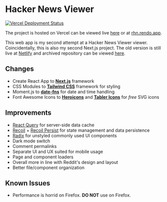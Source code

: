 # Hacker News Viewer

[![Vercel Deployment Status](https://therealsujitk-vercel-badge.vercel.app/?app=recon-hackernews)](https://rhn.rendo.app/)

The project is hosted on Vercel can be viewed live [here](https://recon-hackernews.vercel.app/) or at [rhn.rendo.app](https://rhn.rendo.app/).

This web app is my second attempt at a Hacker News Viewer viewer. Coincidentally, this is also my second Next.js project. The old version is still live at [Netlify](https://old.news.knkd.app/) and archived repository can be viewed [here](https://github.com/rendoruiz/reactjs-hackernews).

## Changes

- Create React App to **[Next.js](https://nextjs.org/)** framework
- CSS Modules to **[Tailwind CSS](https://tailwindcss.com/)** framework for styling
- Moment.js to **[date-fns](https://date-fns.org/)** for date and time handling
- Font Awesome Icons to **[Heroicons](https://heroicons.dev/)** and **[Tabler Icons](https://tablericons.com/)** for *free* SVG icons


## Improvements

- [React Query](https://react-query.tanstack.com/) for server-side data cache
- [Recoil](https://recoiljs.org/) + [Recoil Persist](https://github.com/polemius/recoil-persist) for state management and data persistence
- [Radix](https://www.radix-ui.com/) for unstyled commonly used UI components
- Dark mode switch
- Comment permalinks
- Separate UI and UX suited for mobile usage
- Page and component loaders
- Overall more in line with Reddit's design and layout
- Better file/component organization

## Known Issues

- Performance is horrid on Firefox. **DO NOT** use on Firefox.
